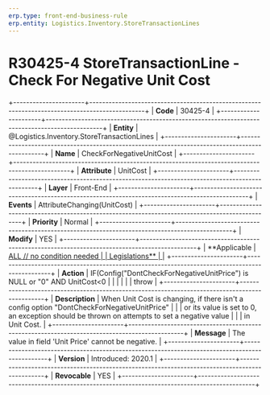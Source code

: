 ```yaml
---
erp.type: front-end-business-rule
erp.entity: Logistics.Inventory.StoreTransactionLines
---
```


# R30425-4 StoreTransactionLine - Check For Negative Unit Cost
+----------------------+-----------------------------------------------------------------------------------------------+
| **Code**             | 30425-4                                                                                       |
+----------------------+-----------------------------------------------------------------------------------------------+
| **Entity**           | @Logistics.Inventory.StoreTransactionLines                                                                          |
+----------------------+-----------------------------------------------------------------------------------------------+
| **Name**             | CheckForNegativeUnitCost                                                                      |
+----------------------+-----------------------------------------------------------------------------------------------+
| **Attribute**        | UnitCost                                                                                      |
+----------------------+-----------------------------------------------------------------------------------------------+
| **Layer**            | Front-End                                                                                     |
+----------------------+-----------------------------------------------------------------------------------------------+
| **Events**           | AttributeChanging(UnitCost)                                                                   |
+----------------------+-----------------------------------------------------------------------------------------------+
| **Priority**         | Normal                                                                                        |
+----------------------+-----------------------------------------------------------------------------------------------+
| **Modify**           | YES                                                                                           |
+----------------------+-----------------------------------------------------------------------------------------------+
| **Applicable         | [ALL // no condition needed                                                                   |
| Legislations**       | ](https://confluence.erp.net/display/techdoc/Country+Specific+Functionality)                  |
+----------------------+-----------------------------------------------------------------------------------------------+
| **Action**           | IF(Config(\"DontCheckForNegativeUnitPrice\") is NULL or \"0\" AND UnitCost\<0                 |
|                      |                                                                                               |
|                      | throw                                                                                         |
+----------------------+-----------------------------------------------------------------------------------------------+
| **Description**      | When Unit Cost is changing, if there isn\'t a config option \"DontCheckForNegativeUnitPrice\" |
|                      | or its value is set to 0, an exception should be thrown on attempts to set a negative value   |
|                      | in Unit Cost.                                                                                 |
+----------------------+-----------------------------------------------------------------------------------------------+
| **Message**          | The value in field \'Unit Price\' cannot be negative.                                         |
+----------------------+-----------------------------------------------------------------------------------------------+
| **Version**          | Introduced: 2020.1                                                                            |
+----------------------+-----------------------------------------------------------------------------------------------+
| **Revocable**        | YES                                                                                           |
+----------------------+-----------------------------------------------------------------------------------------------+

  

  

  
